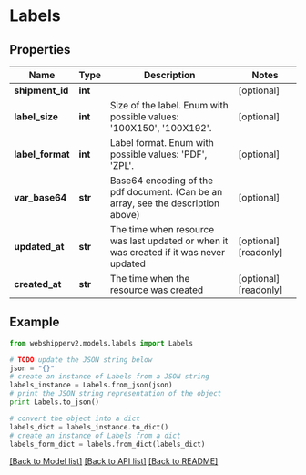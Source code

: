 # Labels


## Properties
Name | Type | Description | Notes
------------ | ------------- | ------------- | -------------
**shipment_id** | **int** |  | [optional] 
**label_size** | **int** | Size of the label. Enum with possible values: &#39;100X150&#39;, &#39;100X192&#39;. | [optional] 
**label_format** | **int** | Label format. Enum with possible values: &#39;PDF&#39;, &#39;ZPL&#39;. | [optional] 
**var_base64** | **str** | Base64 encoding of the pdf document. (Can be an array, see the description above) | [optional] 
**updated_at** | **str** | The time when resource was last updated or when it was created if it was never updated | [optional] [readonly] 
**created_at** | **str** | The time when the resource was created | [optional] [readonly] 

## Example

```python
from webshipperv2.models.labels import Labels

# TODO update the JSON string below
json = "{}"
# create an instance of Labels from a JSON string
labels_instance = Labels.from_json(json)
# print the JSON string representation of the object
print Labels.to_json()

# convert the object into a dict
labels_dict = labels_instance.to_dict()
# create an instance of Labels from a dict
labels_form_dict = labels.from_dict(labels_dict)
```
[[Back to Model list]](../README.md#documentation-for-models) [[Back to API list]](../README.md#documentation-for-api-endpoints) [[Back to README]](../README.md)


